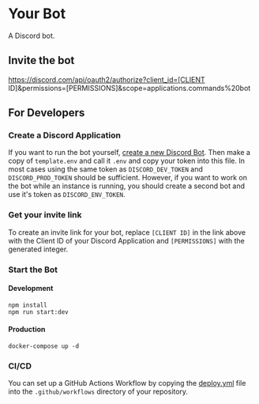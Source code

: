 # Your Bot

A Discord bot.

## Invite the bot

https://discord.com/api/oauth2/authorize?client_id=[CLIENT ID]&permissions=[PERMISSIONS]&scope=applications.commands%20bot

## For Developers

### Create a Discord Application

If you want to run the bot yourself, [create a new Discord Bot](https://discordapp.com/developers/docs/intro#bots-and-apps).
Then make a copy of `template.env` and call it `.env` and copy your token into this file. In most cases using the same
token as `DISCORD_DEV_TOKEN` and `DISCORD_PROD_TOKEN` should be sufficient. However, if you want to work on the bot
while an instance is running, you should create a second bot and use it's token as `DISCORD_ENV_TOKEN`.

### Get your invite link

To create an invite link for your bot, replace `[CLIENT ID]` in the link above with the Client ID of your Discord
Application and `[PERMISSIONS]` with the generated integer.

### Start the Bot

#### Development

```shell
npm install
npm run start:dev
```

#### Production

```shell
docker-compose up -d
```

### CI/CD

You can set up a GitHub Actions Workflow by copying the [deploy.yml](https://github.com/schollsebastian/CI-Example-Bot/blob/main/.github/workflows/deploy.yml)
file into the `.github/workflows` directory of your repository.
